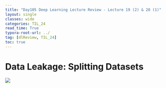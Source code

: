 ```yaml
---
title: "Day105 Deep Learning Lecture Review - Lecture 19 (2) & 20 (1)"
layout: single
classes: wide
categories: TIL_24
read_time: True
typora-root-url: ../
tag: [dlReview, TIL_24]
toc: true 
---
```


# Data Leakage: Splitting Datasets

<img src="/blog/images/2024-12-19-TIL24_Day105_DL/JPEG image-423EE3AA4742-1.jpeg">

